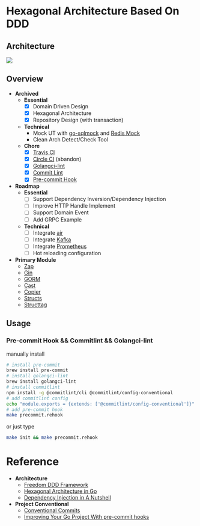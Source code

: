# Hexagonal Architecture Based On DDD

## Architecture
![](https://github.com/Sairyss/domain-driven-hexagon/raw/master/assets/images/DomainDrivenHexagon.png)

## Overview
- **Archived**
    - **Essential**
        - [x] Domain Driven Design
        - [x] Hexagonal Architecture
        - [x] Repository Design (with transaction)
    - **Technical**
        - Mock UT with [go-sqlmock](https://github.com/DATA-DOG/go-sqlmock) and [Redis Mock](https://github.com/go-redis/redismock)
        - Clean Arch Detect/Check Tool
    - **Chore**
        - [x] [Travis CI](https://travis-ci.com)
        - [x] [Circle CI](https://travis-ci.com) (abandon)
        - [x] [Golangci-lint](https://github.com/golangci/golangci-lint)
        - [x] [Commit Lint](https://github.com/conventional-changelog/commitlint)
        - [x] [Pre-commit Hook](https://pre-commit.com/)
- **Roadmap**
    - **Essential**
        - [ ] Support Dependency Inversion/Dependency Injection
        - [ ] Improve HTTP Handle Implement
        - [ ] Support Domain Event
        - [ ] Add GRPC Example
    - **Technical**
        - [ ] Integrate [air](https://github.com/cosmtrek/air)
        - [ ] Integrate [Kafka](https://kafka.apache.org)
        - [ ] Integrate [Prometheus](https://prometheus.io)
        - [ ] Hot reloading configuration
- **Primary Module**
    - [Zap](https://github.com/uber-go/zap)
    - [Gin](https://gin-gonic.com)
    - [GORM](https://gorm.io)
    - [Cast](https://github.com/spf13/cast)
    - [Copier](https://github.com/jinzhu/copier)
    - [Structs](https://github.com/RanchoCooper/structs)
    - [Structtag](https://github.com/fatih/structtag)

## Usage

### Pre-commit Hook && Commitlint && Golangci-lint


manually install

```bash
# install pre-commit
brew install pre-commit
# install golangci-lint
brew install golangci-lint
# install commitlint
npm install -g @commitlint/cli @commitlint/config-conventional
# add commitlint config
echo "module.exports = {extends: ['@commitlint/config-conventional']}" > commitlint.config.js
# add pre-commit hook
make precommit.rehook
```

or just type

```bash
make init && make precommit.rehook
```

# Reference
- **Architecture**
    - [Freedom DDD Framework](https://github.com/8treenet/freedom)
    - [Hexagonal Architecture in Go](https://medium.com/@matiasvarela/hexagonal-architecture-in-go-cfd4e436faa3)
    - [Dependency Injection in A Nutshell](https://appliedgo.net/di/)
- **Project Conventional**
    - [Conventional Commits](https://www.conventionalcommits.org/en/v1.0.0)
    - [Improving Your Go Project With pre-commit hooks](https://goangle.medium.com/golang-improving-your-go-project-with-pre-commit-hooks-a265fad0e02f)
